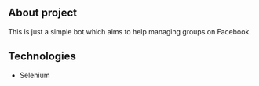 ## About project
This is just a simple bot which aims to help managing groups on Facebook.

## Technologies
* Selenium
